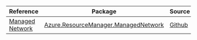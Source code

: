| Reference | Package | Source |
|---|---|---|
|[Managed Network](resourcemanager.managednetwork-readme.md)|[Azure.ResourceManager.ManagedNetwork](https://www.nuget.org/packages/Azure.ResourceManager.ManagedNetwork)|[Github](https://github.com/Azure/azure-sdk-for-net/blob/main/sdk/managednetwork/Azure.ResourceManager.ManagedNetwork)|
